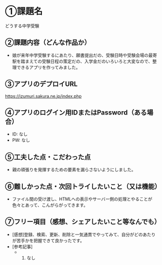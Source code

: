 # ①課題名
どうする中学受験　

## ②課題内容（どんな作品か）
- 娘が来年中学受験するにあたり、願書提出だの、受験日時や受験会場の最寄駅を踏まえての受験日程の策定だの、入学金だのいろいろと大変なので、整理できるアプリを作ってみました。

## ③アプリのデプロイURL
https://izumuri.sakura.ne.jp/index.php

## ④アプリのログイン用IDまたはPassword（ある場合）
- ID: なし
- PW: なし

## ⑤工夫した点・こだわった点
- 親の頑張りを発揮するための要素を漏らさないようにしました。

## ⑥難しかった点・次回トライしたいこと（又は機能）
- ファイル間の受け渡し、HTMLへの表示やサーバー側の処理とやることが色々とあって、こんがらがってきます。

## ⑦フリー項目（感想、シェアしたいこと等なんでも）
- [感想]登録、検索、更新、削除と一気通貫でやってみて、自分がどのあたりが苦手かを把握できて良かったです。
- [参考記事]
  - 1. なし